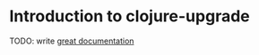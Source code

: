 # Introduction to clojure-upgrade

TODO: write [great documentation](http://jacobian.org/writing/great-documentation/what-to-write/)

